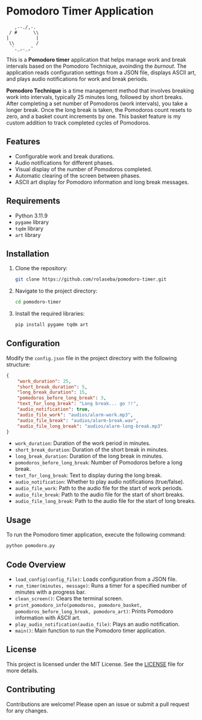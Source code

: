 # Pomodoro Timer Application

```ascii
   ,--./,-.
 / #      \\ 
|          |  
 \\        /   
  `._,._,'
```

This is a **Pomodoro timer** application that helps manage work and break intervals based on the Pomodoro Technique, avoinding the *burnout*.
The application reads configuration settings from a JSON file, displays ASCII art, and plays audio notifications for work and break periods.

**Pomodoro Technique** is a time management method that involves breaking work into intervals, typically 25 minutes long, followed by short breaks. After completing a set number of Pomodoros (work intervals), you take a longer break. Once the long break is taken, the Pomodoros count resets to zero, and a basket count increments by one. This basket feature is my custom addition to track completed cycles of Pomodoros.

## Features

- Configurable work and break durations.
- Audio notifications for different phases.
- Visual display of the number of Pomodoros completed.
- Automatic clearing of the screen between phases.
- ASCII art display for Pomodoro information and long break messages.

## Requirements

- Python 3.11.9
- `pygame` library
- `tqdm` library
- `art` library

## Installation

1. Clone the repository:

    ```sh
    git clone https://github.com/rolaseba/pomodoro-timer.git
    ```

2. Navigate to the project directory:

    ```sh
    cd pomodoro-timer
    ```

3. Install the required libraries:

    ```sh
    pip install pygame tqdm art
    ```

## Configuration

Modify the `config.json` file in the project directory with the following structure:

```json
{
    "work_duration": 25,
    "short_break_duration": 5,
    "long_break_duration": 15,
    "pomodoros_before_long_break": 3,
    "text_for_long_break": "Long break... go !!",
    "audio_notification": true,
    "audio_file_work": "audios/alarm-work.mp3",
    "audio_file_break": "audios/alarm-break.wav",
    "audio_file_long_break": "audios/alarm-long-break.mp3"
}
```

- `work_duration`: Duration of the work period in minutes.
- `short_break_duration`: Duration of the short break in minutes.
- `long_break_duration`: Duration of the long break in minutes.
- `pomodoros_before_long_break`: Number of Pomodoros before a long break.
- `text_for_long_break`: Text to display during the long break.
- `audio_notification`: Whether to play audio notifications (true/false).
- `audio_file_work`: Path to the audio file for the start of work periods.
- `audio_file_break`: Path to the audio file for the start of short breaks.
- `audio_file_long_break`: Path to the audio file for the start of long breaks.

## Usage

To run the Pomodoro timer application, execute the following command:

```sh
python pomodoro.py
```

## Code Overview

- `load_config(config_file)`: Loads configuration from a JSON file.
- `run_timer(minutes, message)`: Runs a timer for a specified number of minutes with a progress bar.
- `clean_screen()`: Clears the terminal screen.
- `print_pomodoro_info(pomodoros, pomodoro_basket, pomodoros_before_long_break, pomodoro_art)`: Prints Pomodoro information with ASCII art.
- `play_audio_notification(audio_file)`: Plays an audio notification.
- `main()`: Main function to run the Pomodoro timer application.

## License

This project is licensed under the MIT License. See the [LICENSE](LICENSE) file for more details.

## Contributing

Contributions are welcome! Please open an issue or submit a pull request for any changes.
